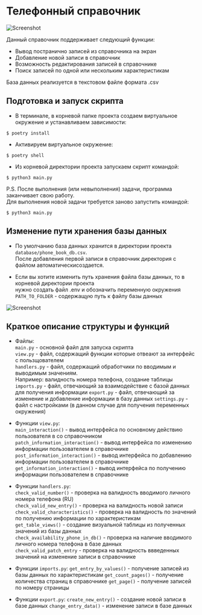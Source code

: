 # Телефонный справочник
![Screenshot]()

Данный справочник поддерживает следующий функции:
* Вывод постранично записей из справочника на экран 
* Добавление новой записи в справочник
* Возможность редактирования записей в справочнике
* Поиск записей по одной или нескольким характеристикам

База данных реализуется в текстовом файле формата .csv

## Подготовка и запуск скрипта

* В терминале, в корневой папке проекта создаем виртуальное окружение и устанавливаем зависимости:

```console
$ poetry install
```
* Активируем виртуальное окружение:

```console
$ poetry shell
```

* Из корневой директории проекта запускаем скрипт командой:

```console
$ python3 main.py
```
P.S. После выполнения (или невыполнения) задачи, программа заканчивает свою работу.  
Для выполнения новой задачи требуется заново запустить командой:
```console
$ python3 main.py
```
## Изменение пути хранения базы данных

* По умолчанию база данных хранится в директории проекта `database/phone_book_db.csv`.  
После добавления первой записи в справочник директория с файлом автоматическисоздается.

* Если вы хотите изменить путь хранения файла базы данных, то в корневой директории проекта  
нужно создать файл .env и обозначить переменную окружения `PATH_TO_FOLDER` - содержащую путь к файлу базы данных

![Screenshot]()

## Краткое описание структуры и функций

* Файлы:  
`main.py` - основной файл для запуска скрипта  
`view.py` - файл, содержащий функции которые отвеают за интерфейс с пользщователем  
`handlers.py` - файл, содержащий обработчики по вводимым и выводимым значениям.  
Например: валидность номера телефона, создание таблицы
`imports.py` - файл, отвечающий за взаимодействие с базой данных для получения информации
`export.py` - файл, отвечающий за изменение и добавление информации в базу данных
`settings.py` - файл с настройками (в данном случае для получения переменных окружения)

* Функции `view.py`:  
`main_interaction()` - вывод интерфейса по основному действию пользователя в со справочником  
`patch_information_interaction()` - вывод интерфейса по изменению информации пользователем в справочнике  
`post_information_interaction()` - вывод интерфейса по добавлению информации пользователем в справочнике  
`get_information_interaction()` - вывод интерфейса по получению информации пользователем в справочнике  

* Функции `handlers.py`:  
`check_valid_number()` - проверка на валидность вводимого личного номера телефона (RU)  
`check_valid_new_entry()` - проверка на валидность новой записи  
`check_valid_characteristics()` - проверка на валидность по значений по получению информации по характеристикам  
`get_table_views()` - создание визуальной таблицы из полученных значений из базы данных  
`check_availability_phone_in_db()` - проверка на наличие вводимого личного номера телефона в базе данных  
`check_valid_patch_entry` - проверка на валидность ввведенных значений на изменение записи в справочнике  

* Функции `imports.py`:
`get_entry_by_values()` - получение записей из базы данных по характеристикам
`get_count_pages()` - получение количества страниц в справочнике
`get_page()` - получение записей по номеру страницы

* Функции `export.py`:
`create_new_entry()` - создание новой записи в базе данных
`change_entry_data()` - изменение записи в базе данных

